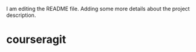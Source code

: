I am editing the README file. Adding some more details about the project description.

# courseragit
